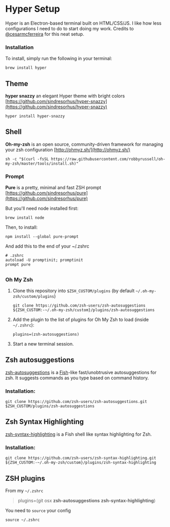 # Hyper Setup

Hyper is an Electron-based terminal built on HTML/CSS/JS. I like how less configurations I need to do to start doing my work. Credits to [@cesarmcferreira](https://twitter.com/cesarmcferreira) for this neat setup.

### Installation

To install, simply run the following in your terminal:

```text
brew install hyper
```

## Theme

**hyper snazzy** an elegant Hyper theme with bright colors [https://github.com/sindresorhus/hyper-snazzy](https://github.com/sindresorhus/hyper-snazzy)

```text
hyper install hyper-snazzy
```

## Shell

**Oh-my-zsh** is an open source, community-driven framework for managing your zsh configuration [http://ohmyz.sh/](http://ohmyz.sh/)

```text
sh -c "$(curl -fsSL https://raw.githubusercontent.com/robbyrussell/oh-my-zsh/master/tools/install.sh)"
```

### Prompt

**Pure** is a pretty, minimal and fast ZSH prompt [https://github.com/sindresorhus/pure](https://github.com/sindresorhus/pure)

But you'll need node installed first:

```text
brew install node
```

Then, to install:

```text
npm install --global pure-prompt
```

And add this to the end of your ~/.zshrc

```text
# .zshrc
autoload -U promptinit; promptinit
prompt pure
```

##  <a id="d7f5"></a>

### Oh My Zsh

1. Clone this repository into `$ZSH_CUSTOM/plugins` \(by default `~/.oh-my-zsh/custom/plugins`\)

   ```text
   git clone https://github.com/zsh-users/zsh-autosuggestions ${ZSH_CUSTOM:-~/.oh-my-zsh/custom}/plugins/zsh-autosuggestions
   ```

2. Add the plugin to the list of plugins for Oh My Zsh to load \(inside `~/.zshrc`\):

   ```text
   plugins=(zsh-autosuggestions)
   ```

3. Start a new terminal session.

##  <a id="7681"></a>

## Zsh autosuggestions <a id="d7f5"></a>

[zsh-autosuggestions](https://github.com/zsh-users/zsh-autosuggestions) is a [Fish](http://fishshell.com/)-like fast/unobtrusive autosuggestions for zsh. It suggests commands as you type based on command history.

### **Installation**: <a id="d79b"></a>

```text
git clone https://github.com/zsh-users/zsh-autosuggestions.git $ZSH_CUSTOM/plugins/zsh-autosuggestions
```

## Zsh Syntax Highlighting <a id="7681"></a>

[zsh-syntax-highlighting](https://github.com/zsh-users/zsh-syntax-highlighting) is a Fish shell like syntax highlighting for Zsh.

### Installation: <a id="2bbf"></a>

```text
git clone https://github.com/zsh-users/zsh-syntax-highlighting.git ${ZSH_CUSTOM:-~/.oh-my-zsh/custom}/plugins/zsh-syntax-highlighting
```

## ZSH plugins <a id="fa2e"></a>

From my `~/.zshrc`

> plugins=\(git osx **zsh-autosuggestions** **zsh-syntax-highlighting**\)

You need to `source` your config

```text
source ~/.zshrc
```

